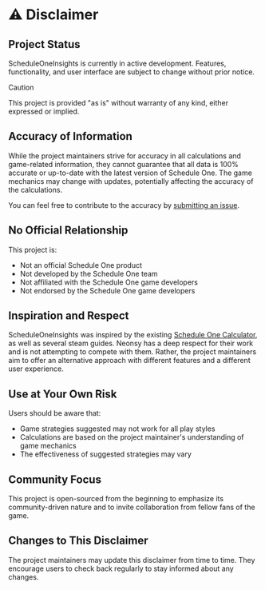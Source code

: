 # ⚠️ Disclaimer

## Project Status

ScheduleOneInsights is currently in active development.
Features, functionality, and user interface are subject to change without prior notice.

> [!CAUTION]
> This project is provided "as is" without warranty of any kind, either expressed or implied.

## Accuracy of Information

While the project maintainers strive for accuracy in all calculations and game-related information, they cannot guarantee that all data is 100% accurate or up-to-date with the latest version of Schedule One.
The game mechanics may change with updates, potentially affecting the accuracy of the calculations.

You can feel free to contribute to the accuracy by [submitting an issue](https://github.com/Neonsy/ScheduleOneInsights/issues/new?assignees=&labels=&template=bug-report.yml).

## No Official Relationship

This project is:

-   Not an official Schedule One product
-   Not developed by the Schedule One team
-   Not affiliated with the Schedule One game developers
-   Not endorsed by the Schedule One game developers

## Inspiration and Respect

ScheduleOneInsights was inspired by the existing [Schedule One Calculator](https://schedule1-calculator.com), as well as several steam guides.
Neonsy has a deep respect for their work and is not attempting to compete with them.
Rather, the project maintainers aim to offer an alternative approach with different features and a different user experience.

## Use at Your Own Risk

Users should be aware that:

-   Game strategies suggested may not work for all play styles
-   Calculations are based on the project maintainer's understanding of game mechanics
-   The effectiveness of suggested strategies may vary

## Community Focus

This project is open-sourced from the beginning to emphasize its community-driven nature and to invite collaboration from fellow fans of the game.

## Changes to This Disclaimer

The project maintainers may update this disclaimer from time to time.
They encourage users to check back regularly to stay informed about any changes.